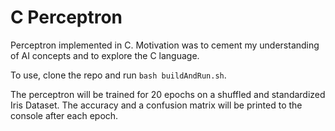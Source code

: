 # C Perceptron

Perceptron implemented in C. Motivation was to cement my understanding of AI 
concepts and to explore the C language.

To use, clone the repo and run `bash buildAndRun.sh`.

The perceptron will be trained for 20 epochs on a shuffled and standardized 
Iris Dataset. The accuracy and a confusion matrix will be printed to the 
console after each epoch.
